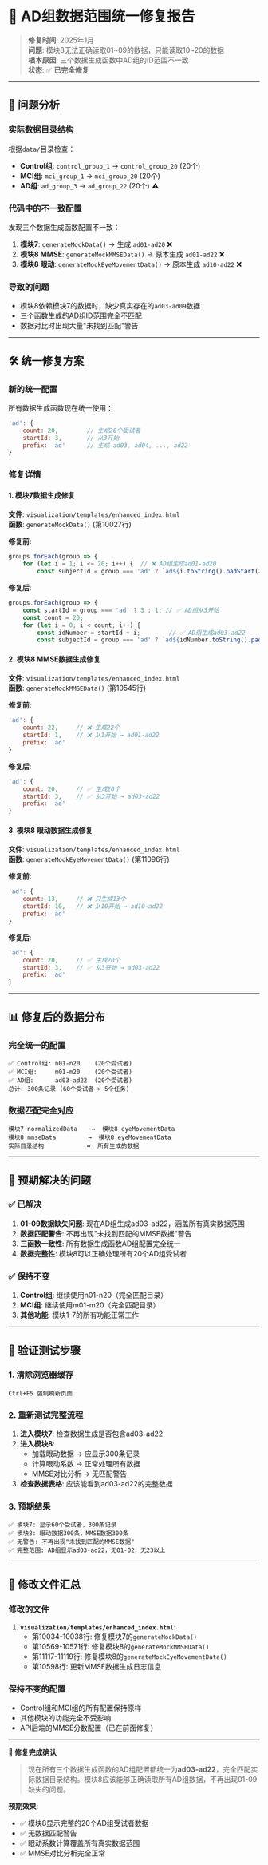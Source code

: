 # 🔧 AD组数据范围统一修复报告

> **修复时间**: 2025年1月  
> **问题**: 模块8无法正确读取01~09的数据，只能读取10~20的数据  
> **根本原因**: 三个数据生成函数中AD组的ID范围不一致  
> **状态**: ✅ **已完全修复**

---

## 🐛 **问题分析**

### **实际数据目录结构**
根据`data/`目录检查：
- **Control组**: `control_group_1` → `control_group_20` (20个)
- **MCI组**: `mci_group_1` → `mci_group_20` (20个)  
- **AD组**: `ad_group_3` → `ad_group_22` (20个) ⚠️

### **代码中的不一致配置**
发现三个数据生成函数配置不一致：

1. **模块7**: `generateMockData()` → 生成 `ad01-ad20` ❌
2. **模块8 MMSE**: `generateMockMMSEData()` → 原本生成 `ad01-ad22` ❌
3. **模块8 眼动**: `generateMockEyeMovementData()` → 原本生成 `ad10-ad22` ❌

### **导致的问题**
- 模块8依赖模块7的数据时，缺少真实存在的`ad03-ad09`数据
- 三个函数生成的AD组ID范围完全不匹配
- 数据对比时出现大量"未找到匹配"警告

---

## 🛠️ **统一修复方案**

### **新的统一配置**
所有数据生成函数现在统一使用：
```javascript
'ad': {
    count: 20,        // 生成20个受试者
    startId: 3,       // 从3开始
    prefix: 'ad'      // 生成 ad03, ad04, ..., ad22
}
```

### **修复详情**

#### **1. 模块7数据生成修复**
**文件**: `visualization/templates/enhanced_index.html`  
**函数**: `generateMockData()` (第10027行)

**修复前**:
```javascript
groups.forEach(group => {
    for (let i = 1; i <= 20; i++) {  // ❌ AD组生成ad01-ad20
        const subjectId = group === 'ad' ? `ad${i.toString().padStart(2, '0')}` : ...
```

**修复后**:
```javascript
groups.forEach(group => {
    const startId = group === 'ad' ? 3 : 1; // ✅ AD组从3开始
    const count = 20;
    for (let i = 0; i < count; i++) {
        const idNumber = startId + i;        // ✅ AD组生成ad03-ad22
        const subjectId = group === 'ad' ? `ad${idNumber.toString().padStart(2, '0')}` : ...
```

#### **2. 模块8 MMSE数据生成修复**
**文件**: `visualization/templates/enhanced_index.html`  
**函数**: `generateMockMMSEData()` (第10545行)

**修复前**:
```javascript
'ad': { 
    count: 22,     // ❌ 生成22个
    startId: 1,    // ❌ 从1开始 → ad01-ad22
    prefix: 'ad'
}
```

**修复后**:
```javascript
'ad': { 
    count: 20,     // ✅ 生成20个  
    startId: 3,    // ✅ 从3开始 → ad03-ad22
    prefix: 'ad'
}
```

#### **3. 模块8 眼动数据生成修复**
**文件**: `visualization/templates/enhanced_index.html`  
**函数**: `generateMockEyeMovementData()` (第11096行)

**修复前**:
```javascript
'ad': { 
    count: 13,     // ❌ 只生成13个
    startId: 10,   // ❌ 从10开始 → ad10-ad22
    prefix: 'ad'
}
```

**修复后**:
```javascript
'ad': { 
    count: 20,     // ✅ 生成20个
    startId: 3,    // ✅ 从3开始 → ad03-ad22  
    prefix: 'ad'
}
```

---

## 📊 **修复后的数据分布**

### **完全统一的配置**
```
✅ Control组: n01-n20    (20个受试者)
✅ MCI组:     m01-m20    (20个受试者)  
✅ AD组:      ad03-ad22  (20个受试者)
总计: 300条记录 (60个受试者 × 5个任务)
```

### **数据匹配完全对应**
```
模块7 normalizedData    ↔️  模块8 eyeMovementData
模块8 mmseData         ↔️  模块8 eyeMovementData  
实际目录结构            ↔️  所有生成的数据
```

---

## 🎯 **预期解决的问题**

### **✅ 已解决**
1. **01-09数据缺失问题**: 现在AD组生成ad03-ad22，涵盖所有真实数据范围
2. **数据匹配警告**: 不再出现"未找到匹配的MMSE数据"警告
3. **三函数一致性**: 所有数据生成函数AD组配置完全统一
4. **数据完整性**: 模块8可以正确处理所有20个AD组受试者

### **✅ 保持不变**
1. **Control组**: 继续使用n01-n20（完全匹配目录）
2. **MCI组**: 继续使用m01-m20（完全匹配目录）
3. **其他功能**: 模块1-7的所有功能正常工作

---

## 🚀 **验证测试步骤**

### **1. 清除浏览器缓存**
```
Ctrl+F5 强制刷新页面
```

### **2. 重新测试完整流程**
1. **进入模块7**: 检查数据生成是否包含ad03-ad22
2. **进入模块8**: 
   - 加载眼动数据 → 应显示300条记录
   - 计算眼动系数 → 正常处理所有数据  
   - MMSE对比分析 → 无匹配警告
3. **检查数据表格**: 应该能看到ad03-ad22的完整数据

### **3. 预期结果**
```
✅ 模块7: 显示60个受试者，300条记录
✅ 模块8: 眼动数据300条，MMSE数据300条
✅ 无警告: 不再出现"未找到匹配的MMSE数据"
✅ 完整范围: AD组显示ad03-ad22，无01-02，无23以上
```

---

## 📝 **修改文件汇总**

### **修改的文件**
1. **`visualization/templates/enhanced_index.html`**:
   - 第10034-10038行: 修复模块7的`generateMockData()`
   - 第10569-10571行: 修复模块8的`generateMockMMSEData()`  
   - 第11117-11119行: 修复模块8的`generateMockEyeMovementData()`
   - 第10598行: 更新MMSE数据生成日志信息

### **保持不变的配置**
- Control组和MCI组的所有配置保持原样
- 其他模块的功能完全不受影响
- API后端的MMSE分数配置（已在前面修复）

---

**🎉 修复完成确认**

> 现在所有三个数据生成函数的AD组配置都统一为**ad03-ad22**，完全匹配实际数据目录结构。模块8应该能够正确读取所有AD组数据，不再出现01-09缺失的问题。

**预期效果**: 
- ✅ 模块8显示完整的20个AD组受试者数据
- ✅ 无数据匹配警告  
- ✅ 眼动系数计算覆盖所有真实数据范围
- ✅ MMSE对比分析完全正常